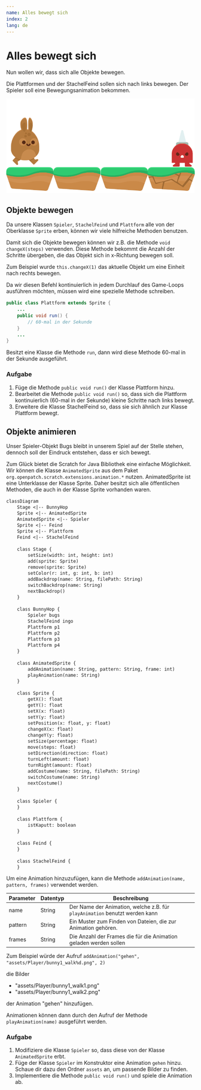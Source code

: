 ```yaml
---
name: Alles bewegt sich
index: 2
lang: de
---
```


# Alles bewegt sich

Nun wollen wir, dass sich alle Objekte bewegen.

Die Plattformen und der StachelFeind sollen sich nach links bewegen. Der Spieler soll eine Bewegungsanimation bekommen.

![Vorschau](/assets/alles-bewegt-sich/output.gif "Vorschau")

## Objekte bewegen

Da unsere Klassen `Spieler`, `StachelFeind` und `Plattform` alle von der Oberklasse `Sprite` erben, können wir viele hilfreiche Methoden benutzen.

Damit sich die Objekte bewegen können wir z.B. die Methode `void changeX(steps)` verwenden. Diese Methode bekommt die Anzahl der Schritte übergeben, die das Objekt sich in x-Richtung bewegen soll.

Zum Beispiel wurde `this.changeX(1)` das aktuelle Objekt um eine Einheit nach rechts bewegen.

Da wir diesen Befehl kontinuierlich in jedem Durchlauf des Game-Loops ausführen möchten, müssen wird eine spezielle Methode schreiben.

```java
public class Plattform extends Sprite {
    ...
    public void run() {
        // 60-mal in der Sekunde
    }
    ...
}
```

Besitzt eine Klasse die Methode `run`, dann wird diese Methode 60-mal in der Sekunde ausgeführt.

### Aufgabe

1. Füge die Methode `public void run()` der Klasse Plattform hinzu.
2. Bearbeitet die Methode `public void run()` so, dass sich die Plattform kontinuierlich (60-mal in der Sekunde) kleine Schritte nach links bewegt.
3. Erweitere die Klasse StachelFeind so, dass sie sich ähnlich zur Klasse Plattform bewegt.


## Objekte animieren

Unser Spieler-Objekt Bugs bleibt in unserem Spiel auf der Stelle stehen, dennoch soll der Eindruck entstehen, dass er sich bewegt.

Zum Glück bietet die Scratch for Java Bibliothek eine einfache Möglichkeit. Wir können die Klasse `AnimatedSprite` aus dem Paket `org.openpatch.scratch.extensions.animation.*` nutzen. AnimatedSprite ist eine Unterklasse der Klasse Sprite. Daher besitzt sich alle öffentlichen Methoden, die auch in der Klasse Sprite vorhanden waren.

```mermaid
classDiagram
    Stage <|-- BunnyHop
    Sprite <|-- AnimatedSprite
    AnimatedSprite <|-- Spieler
    Sprite <|-- Feind
    Sprite <|-- Plattform
    Feind <|-- StachelFeind

    class Stage {
        setSize(width: int, height: int)
        add(sprite: Sprite)
        remove(sprite: Sprite)
        setColor(r: int, g: int, b: int)
        addBackdrop(name: String, filePath: String)
        switchBackdrop(name: String)
        nextBackdrop()
    }

    class BunnyHop {
        Spieler bugs
        StachelFeind ingo
        Plattform p1
        Plattform p2
        Plattform p3
        Plattform p4
    }

    class AnimatedSprite {
        addAnimation(name: String, pattern: String, frame: int)
        playAnimation(name: String)
    }

    class Sprite {
        getX(): float
        getY(): float
        setX(x: float)
        setY(y: float)
        setPosition(x: float, y: float)
        changeX(x: float)
        changeY(y: float)
        setSize(percentage: float)
        move(steps: float)
        setDirection(direction: float)
        turnLeft(amount: float)
        turnRight(amount: float)
        addCostume(name: String, filePath: String)
        switchCostume(name: String)
        nextCostume()
    }

    class Spieler {
    }

    class Plattform {
        istKaputt: boolean
    }

    class Feind {
    }

    class StachelFeind {
    }
```

Um eine Animation hinzuzufügen, kann die Methode `addAnimation(name, pattern, frames)` verwendet werden.

| Parameter | Datentyp | Beschreibung |
| -- | -- | -- |
| name | String | Der Name der Animation, welche z.B. für `playAnimation` benutzt werden kann |
| pattern | String | Ein Muster zum Finden von Dateien, die zur Animation gehören. |
| frames | String | Die Anzahl der Frames die für die Animation geladen werden sollen |

Zum Beispiel würde der Aufruf `addAnimation("gehen", "assets/Player/bunny1_walk%d.png", 2)`

die Bilder
- "assets/Player/bunny1_walk1.png"
- "assets/Player/bunny1_walk2.png"

der Animation "gehen" hinzufügen.

Animationen können dann durch den Aufruf der Methode `playAnimation(name)` ausgeführt werden.

### Aufgabe

1. Modifiziere die Klasse `Spieler` so, dass diese von der Klasse `AnimatedSprite` erbt.
2. Füge der Klasse `Spieler` im Konstruktor eine Animation `gehen` hinzu. Schaue dir dazu den Ordner `assets` an, um passende Bilder zu finden.
3. Implementiere die Methode `public void run()` und spiele die Animation ab.
